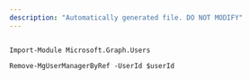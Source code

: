 ```yaml
---
description: "Automatically generated file. DO NOT MODIFY"
---
```


```powershellv2

Import-Module Microsoft.Graph.Users

Remove-MgUserManagerByRef -UserId $userId

```